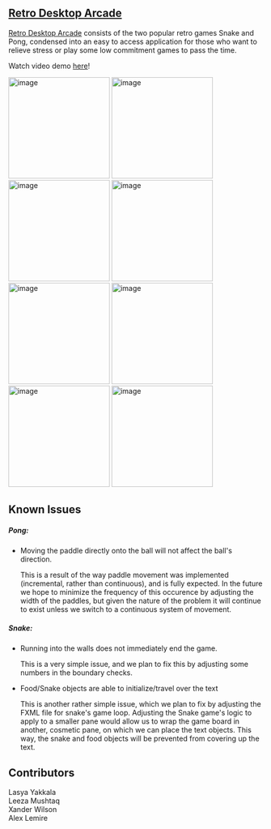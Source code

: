 ## [Retro Desktop Arcade](https://www.youtube.com/watch?v=yU9HtyS0CTo)

[Retro Desktop Arcade](https://www.youtube.com/watch?v=yU9HtyS0CTo) consists of the two popular retro games Snake and Pong, condensed into an easy to access application for those who want to relieve stress or play some low commitment games to pass the time.

Watch video demo [here](https://www.youtube.com/watch?v=yU9HtyS0CTo)!

<img width="200" alt="image" src="https://user-images.githubusercontent.com/91913752/215720936-09dce359-7b1a-468b-a71a-64ecbefa4f46.png">       <img width="200" alt="image" src="https://user-images.githubusercontent.com/91913752/215721007-9baec189-e553-4e0b-b23e-9574e004d8ec.png"> <img width="200" alt="image" src="https://user-images.githubusercontent.com/91913752/215722791-de31a2e9-436d-48a5-acb1-cc4e71885973.png"> <img width="200" alt="image" src="https://user-images.githubusercontent.com/91913752/215721750-da43482b-742a-4621-95ad-66a7d3927184.png"> <img width="200" alt="image" src="https://user-images.githubusercontent.com/91913752/215721451-5c580ce0-c4c4-451b-9f09-b1d15430ee67.png"> <img width="200" alt="image" src="https://user-images.githubusercontent.com/91913752/215723024-7ed758af-504a-4467-89d9-09012d416626.png"> <img width="200" alt="image" src="https://user-images.githubusercontent.com/91913752/215721860-53e9b855-39a1-492b-8e26-022ecb02570b.png">   <img width="200" alt="image" src="https://user-images.githubusercontent.com/91913752/215722048-aca463c2-360b-4d22-a9c9-8a6bcbbf59b8.png">





## Known Issues

##### Pong:

-  Moving the paddle directly onto the ball will not affect the ball's direction.

	This is a result of the way paddle movement was implemented (incremental, rather than continuous), and is fully expected. In the future we hope to minimize the frequency of this occurence by adjusting the width of the paddles, but given the nature of the problem it will continue to exist unless we switch to a continuous system of movement.

##### Snake:

-  Running into the walls does not immediately end the game.

    This is a very simple issue, and we plan to fix this by adjusting some numbers in the boundary checks.
    
- Food/Snake objects are able to initialize/travel over the text

    This is another rather simple issue, which we plan to fix by adjusting the FXML file for snake's game loop. Adjusting the Snake game's logic to apply to a smaller pane would allow us to wrap the game board in another, cosmetic pane, on which we can place the text objects. This way, the snake and food objects will be prevented from covering up the text.  
    
## Contributors

Lasya Yakkala\
Leeza Mushtaq\
Xander Wilson\
Alex Lemire
